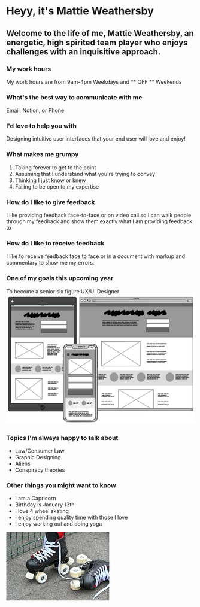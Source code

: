 # Heyy, it's Mattie Weathersby
## Welcome to the life of me, Mattie Weathersby, an energetic, high spirited team player who enjoys challenges with an inquisitive approach.

### My work hours
My work hours are from 9am-4pm Weekdays and ** OFF ** Weekends

### What's the best way to communicate with me
Email, Notion, or Phone

### I'd love to help you with
Designing intuitive user interfaces that your end user will love and enjoy!

### What makes me grumpy
1. Taking forever to get to the point
2. Assuming that I understand what you're trying to convey
3. Thinking I just know or knew
4. Failing to be open to my expertise
### How do I like to give feedback
I like providing feedback face-to-face or on video call
so I can walk people through my feedback and show them exactly
what I am providing feedback to
### How do I like to receive feedback
I like to receive feedback face to face or in a document
with markup and commentary to show me my errors.
### One of my goals this upcoming year
To become a senior six figure UX/UI Designer
![Wireframing](images/wireframe.png)
### Topics I'm always happy to talk about
- Law/Consumer Law
- Graphic Designing
- Aliens
- Conspiracy theories
### Other things you might want to know
- I am a Capricorn
- Birthday is January 13th
- I love 4 wheel skating
- I enjoy spending quality time with those I love
- I enjoy working out and doing yoga

![4 wheel skates](images/Rollerskates.jpeg)

